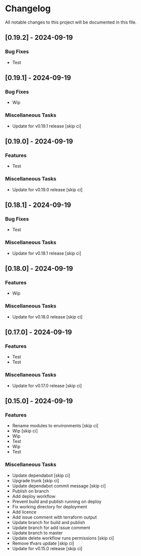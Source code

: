 <!-- markdownlint-disable MD024 -->

# Changelog

All notable changes to this project will be documented in this file.

## [0.19.2] - 2024-09-19

### Bug Fixes

- Test

## [0.19.1] - 2024-09-19

### Bug Fixes

- Wip

### Miscellaneous Tasks

- Update for v0.19.1 release [skip ci]

## [0.19.0] - 2024-09-19

### Features

- Test

### Miscellaneous Tasks

- Update for v0.19.0 release [skip ci]

## [0.18.1] - 2024-09-19

### Bug Fixes

- Test

### Miscellaneous Tasks

- Update for v0.18.1 release [skip ci]

## [0.18.0] - 2024-09-19

### Features

- Wip

### Miscellaneous Tasks

- Update for v0.18.0 release [skip ci]

## [0.17.0] - 2024-09-19

### Features

- Test
- Test

### Miscellaneous Tasks

- Update for v0.17.0 release [skip ci]

## [0.15.0] - 2024-09-19

### Features

- Rename modules to environments [skip ci]
- Wip [skip ci]
- Wip
- Test
- Wip
- Test

### Miscellaneous Tasks

- Update dependabot [skip ci]
- Upgrade trunk [skip ci]
- Update dependabot commit message [skip ci]
- Publish on branch
- Add deploy workflow
- Prevent build and publish running on deploy
- Fix working directory for deployment
- Add licence
- Add issue comment with terraform output
- Update branch for build and publish
- Update branch for add issue comment
- Update branch to master
- Update delete workflow runs permissions [skip ci]
- Remove tfvars update [skip ci]
- Update for v0.15.0 release [skip ci]

<!-- generated by git-cliff -->
